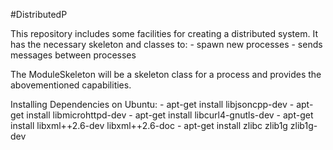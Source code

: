 #DistributedP

This repository includes some facilities for creating a distributed system.
It has the necessary skeleton and classes to:
	- spawn new processes 
	- sends messages between processes

The ModuleSkeleton will be a skeleton class for a process and provides the abovementioned capabilities.


Installing Dependencies on Ubuntu:
	- apt-get install libjsoncpp-dev
	- apt-get install libmicrohttpd-dev
	- apt-get install libcurl4-gnutls-dev
	- apt-get install libxml++2.6-dev libxml++2.6-doc
	- apt-get install zlibc zlib1g zlib1g-dev



